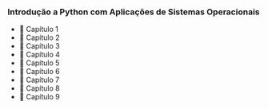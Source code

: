 ### Introdução a Python com Aplicações de Sistemas Operacionais

- 📗 Capítulo 1
- 📘 Capítulo 2
- 📙 Capítulo 3
- 📗 Capítulo 4
- 📘 Capítulo 5
- 📙 Capítulo 6
- 📗 Capítulo 7
- 📘 Capítulo 8
- 📙 Capítulo 9


<!--
**peoolivro/peoolivro** is a ✨ _special_ ✨ repository because its `README.md` (this file) appears on your GitHub profile.

Here are some ideas to get you started:

- 🔭 I’m currently working on ...
- 🌱 I’m currently learning ...
- 👯 I’m looking to collaborate on ...
- 🤔 I’m looking for help with ...
- 💬 Ask me about ...
- 📫 How to reach me: ...
- 😄 Pronouns: ...
- ⚡ Fun fact: ...
-->
